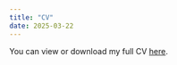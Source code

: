 ```yaml
---
title: "CV"
date: 2025-03-22
---
```


You can view or download my full CV [here](https://bibymaths.github.io/files/AbhinavMishraCV2025.pdf).

